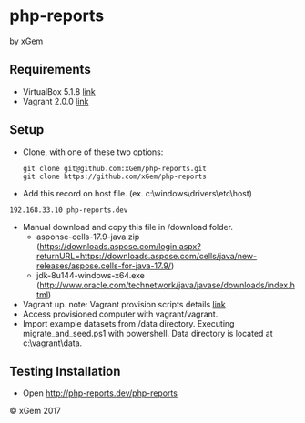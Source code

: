 # php-reports
by [xGem](http://www.xgem.com.ar)

## Requirements

- VirtualBox 5.1.8 [link](https://www.virtualbox.org/wiki/Downloads)
- Vagrant 2.0.0 [link](https://www.vagrantup.com/downloads.html)

## Setup

- Clone, with one of these two options:
  ```
  git clone git@github.com:xGem/php-reports.git
  git clone https://github.com/xGem/php-reports
  ```
- Add this record on host file. (ex. c:\windows\drivers\etc\host)
```
192.168.33.10 php-reports.dev
```
- Manual download and copy this file in /download folder.
  - asponse-cells-17.9-java.zip (https://downloads.aspose.com/login.aspx?returnURL=https://downloads.aspose.com/cells/java/new-releases/aspose.cells-for-java-17.9/)
  - jdk-8u144-windows-x64.exe
  (http://www.oracle.com/technetwork/java/javase/downloads/index.html)
- Vagrant up.
note: Vagrant provision scripts details [link](vagrant.md)
- Access provisioned computer with vagrant/vagrant.
- Import example datasets from /data directory.
  Executing migrate_and_seed.ps1 with powershell.
  Data directory is located at c:\vagrant\data.


## Testing Installation

- Open http://php-reports.dev/php-reports

&copy; xGem 2017
